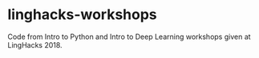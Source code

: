 # linghacks-workshops
Code from Intro to Python and Intro to Deep Learning workshops given at LingHacks 2018.
